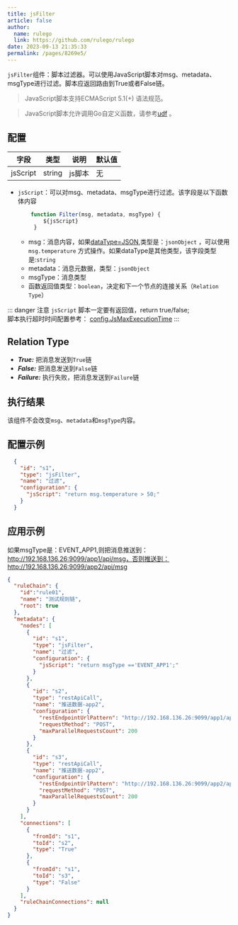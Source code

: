 ```yaml
---
title: jsFilter
article: false
author: 
  name: rulego
  link: https://github.com/rulego/rulego
date: 2023-09-13 21:35:33
permalink: /pages/8269e5/
---
```


`jsFilter`组件：脚本过滤器。可以使用JavaScript脚本对msg、metadata、msgType进行过滤。脚本应返回路由到True或者False链。
 > JavaScript脚本支持ECMAScript 5.1(+) 语法规范。

 > JavaScript脚本允许调用Go自定义函数，请参考[udf](/pages/d59341/#udf) 。

## 配置

| 字段 | 类型     | 说明   | 默认值 |
|----|--------|------|--------|
| jsScript   | string | js脚本 | 无|

- `jsScript`：可以对msg、metadata、msgType进行过滤。该字段是以下函数体内容

  ```javascript
      function Filter(msg, metadata, msgType) { 
          ${jsScript} 
       }
  ```
  - msg：消息内容，如果[dataType=JSON](/pages/8ee82f/),类型是：`jsonObject` ，可以使用`msg.temperature` 方式操作。如果dataType是其他类型，该字段类型是:`string`
  - metadata：消息元数据，类型：`jsonObject`
  - msgType：消息类型
  - 函数返回值类型：`boolean`，决定和下一个节点的连接关系（`Relation Type`）

::: danger 注意
`jsScript` 脚本一定要有返回值，return true/false;       
脚本执行超时时间配置参考： [config.JsMaxExecutionTime](/pages/d59341/#JsMaxExecutionTime) 
:::


## Relation Type

- ***True:*** 把消息发送到`True`链
- ***False:*** 把消息发送到`False`链
- ***Failure:*** 执行失败，把消息发送到`Failure`链

## 执行结果

该组件不会改变`msg`、`metadata`和`msgType`内容。

## 配置示例

```json
  {
    "id": "s1",
    "type": "jsFilter",
    "name": "过滤",
    "configuration": {
      "jsScript": "return msg.temperature > 50;"
    }
  }
```

## 应用示例

如果msgType是：EVENT_APP1,则把消息推送到：http://192.168.136.26:9099/app1/api/msg，否则推送到：http://192.168.136.26:9099/app2/api/msg
```json
{
  "ruleChain": {
    "id":"rule01",
    "name": "测试规则链",
    "root": true
  },
  "metadata": {
    "nodes": [
      {
        "id": "s1",
        "type": "jsFilter",
        "name": "过滤",
        "configuration": {
          "jsScript": "return msgType =='EVENT_APP1';"
        }
      },
      {
        "id": "s2",
        "type": "restApiCall",
        "name": "推送数据-app2",
        "configuration": {
          "restEndpointUrlPattern": "http://192.168.136.26:9099/app1/api/msg",
          "requestMethod": "POST",
          "maxParallelRequestsCount": 200
        }
      },
      {
        "id": "s3",
        "type": "restApiCall",
        "name": "推送数据-app2",
        "configuration": {
          "restEndpointUrlPattern": "http://192.168.136.26:9099/app2/api/msg",
          "requestMethod": "POST",
          "maxParallelRequestsCount": 200
        }
      }
    ],
    "connections": [
      {
        "fromId": "s1",
        "toId": "s2",
        "type": "True"
      },
      {
        "fromId": "s1",
        "toId": "s3",
        "type": "False"
      }
    ],
    "ruleChainConnections": null
  }
}
```